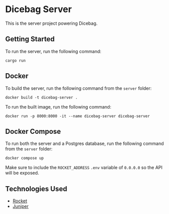 # Dicebag Server 
This is the server project powering Dicebag.

## Getting Started
To run the server, run the following command:

```
cargo run
```

## Docker
To build the server, run the following command from the `server` folder:

```
docker build -t dicebag-server .
```

To run the built image, run the following command:

```
docker run -p 8000:8000 -it --name dicebag-server dicebag-server
```

## Docker Compose
To run both the server and a Postgres database, run the following command from the `server` folder:

```
docker compose up
```

Make sure to include the `ROCKET_ADDRESS` `.env` variable of `0.0.0.0` so the API will be exposed.

## Technologies Used
- [Rocket](https://rocket.rs/)
- [Juniper](https://github.com/graphql-rust/juniper)

